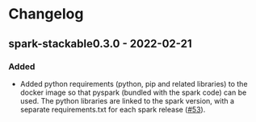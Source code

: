 # Changelog

## spark-stackable0.3.0 - 2022-02-21

### Added
- Added python requirements (python, pip and related libraries) to the docker image so that pyspark (bundled with the spark code) can be used. The python libraries are linked to the spark version, with a separate requirements.txt for each spark release ([#53]).

[#53]: https://github.com/stackabletech/docker-images/pull/53
